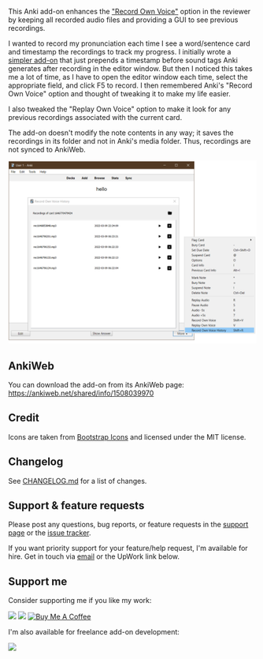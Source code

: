 This Anki add-on enhances the ["Record Own Voice"](https://docs.ankiweb.net/studying.html#editing-and-more) option
in the reviewer by keeping all recorded audio files and providing a GUI to see previous recordings.

I wanted to record my pronunciation each time I see a word/sentence card and timestamp the recordings to track my progress.
I initially wrote a [simpler add-on](https://github.com/abdnh/anki-misc/blob/master/timestamp_recording/__init__.py)
that just prepends a timestamp before sound tags Anki generates after recording
in the editor window. But then I noticed this takes me a lot of time, as I have
to open the editor window each time, select the appropriate field, and click F5 to record.
I then remembered Anki's "Record Own Voice" option and thought of tweaking it to make my life easier.

I also tweaked the "Replay Own Voice" option to make it look for any previous
recordings associated with the current card.

The add-on doesn't modify the note contents in any way;
it saves the recordings in its folder and not in Anki's media folder.
Thus, recordings are not synced to AnkiWeb.

![The add-on's GUI](shot.png)

## AnkiWeb

You can download the add-on from its AnkiWeb page: https://ankiweb.net/shared/info/1508039970

## Credit

Icons are taken from [Bootstrap Icons](https://icons.getbootstrap.com/) and licensed under the MIT license.

## Changelog

See [CHANGELOG.md](CHANGELOG.md) for a list of changes.

## Support & feature requests

Please post any questions, bug reports, or feature requests in the [support page](https://forums.ankiweb.net/t/record-own-voice-history/18403) or the [issue tracker](https://github.com/abdnh/anki-record-own-voice-history/issues).

If you want priority support for your feature/help request, I'm available for hire.
Get in touch via [email](mailto:abdo@abdnh.net) or the UpWork link below.

## Support me

Consider supporting me if you like my work:

<a href="https://github.com/sponsors/abdnh"><img height='36' src="https://i.imgur.com/dAgtzcC.png"></a>
<a href="https://www.patreon.com/abdnh"><img height='36' src="https://i.imgur.com/mZBGpZ1.png"></a>
<a href="https://www.buymeacoffee.com/abdnh" target="_blank"><img src="https://cdn.buymeacoffee.com/buttons/v2/default-blue.png" alt="Buy Me A Coffee" height="36" ></a>

I'm also available for freelance add-on development:

<a href="https://www.upwork.com/freelancers/~01d764ac58a0eccc5c"><img height='36' src="https://i.imgur.com/z9lPvHb.png"></a>
